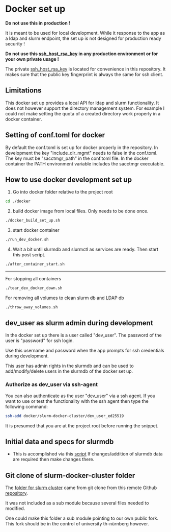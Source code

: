 # Docker set up

**Do not use this in production !**

It is meant to be used for local development.
While it response to the app as a ldap and slurm endpoint, the set up 
is not designed for production ready security !

**Do not use this [ssh_host_rsa_key](./ssh_host_rsa_key) in any production environment or for your own private usage !**

The private [ssh_host_rsa_key](./ssh_host_rsa_key) is located for convenience in this repository.
It makes sure that the public key fingerprint is always the same for ssh client.

## Limitations

This docker set up provides a local API for ldap and slurm functionality. 
It does not however support the directory management system. 
For example I could not make setting the quota of a created directory work properly in a docker container.

## Setting of conf.toml for docker

By default the conf.toml is set up for docker properly in the repository.
In development the key "include_dir_mgmt" needs to false in the conf.toml. 
The key must be "sacctmgr_path"  in the conf.toml file. 
In the docker container the PATH environment variable includes the sacctmgr executable.

## How to use docker development set up

1. Go into docker folder relative to the project root

```bash
cd ./docker
```

2. build docker image from local files. Only needs to be done once.

```bash
./docker_build_set_up.sh
```

3. start docker container 

```bash
./run_dev_docker.sh
```

4. Wait a bit until slurmdb and slurmctl as services are ready. Then start this post script.

```bash
./after_container_start.sh
```

---

For stopping all containers 

```bash
./tear_dev_docker_down.sh
```

For removing all volumes to clean slurm db and LDAP db

```bash
./throw_away_volumes.sh
```

## dev_user as slurm admin during development

In the docker set up there is a user called "dev_user". The password of the user is "password"
for ssh login. 

Use this username and password when the app prompts for ssh credentials during development.

This user has admin rights in the slurmdb and can be used to add/modify/delete users in the slurmdb 
of the docker set up. 

### Authorize as dev_user via ssh-agent

You can also authenticate as the user "dev_user" via a ssh agent.
If you want to use or test the functionality with the ssh agent then type the following command: 

```bash
ssh-add docker/slurm-docker-cluster/dev_user_ed25519
```

It is presumed that you are at the project root before running the snippet.

## Initial data and specs for slurmdb

- This is accomplished via this [script](./slurm-docker-cluster/add_slurm_data.sh)
  If changes/addition of slurmdb data are required then make changes there.

## Git clone of slurm-docker-cluster folder

The [folder for slurm cluster](./slurm-docker-cluster) came from git clone 
from this remote Github [repository](https://github.com/giovtorres/slurm-docker-cluster). 

It was not included as a sub module because several files needed to modified.

One could make this folder  a sub module pointing to our own public fork. This fork should be in the control
of university th-nürnberg however.
